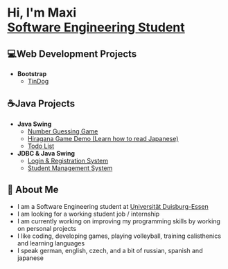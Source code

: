 <h1>Hi, I'm Maxi <br/><a href="https://github.com/maxe04">Software Engineering Student</a></h1>


<h2>💻Web Development Projects</h2>

- <b>Bootstrap</b>
  - [TinDog](https://github.com/maxe04/TinDog)
    

<h2>☕Java Projects</h2>

- <b>Java Swing</b>
  - [Number Guessing Game](https://github.com/maxe04/Guess-The-Number)
  - [Hiragana Game Demo (Learn how to read Japanese)](https://github.com/maxe04/Hiragana-Game)
  - [Todo List](https://github.com/maxe04/Todo-List)
- <b>JDBC & Java Swing</b>
  - [Login & Registration System](https://github.com/maxe04/Login-System)
  - [Student Management System](https://github.com/maxe04/Student-Mangement-System)



<h2>💬 About Me</h2>

- I am a Software Engineering student at <a href = "https://www.uni-due.de/">Universität Duisburg-Essen</a>
- I am looking for a working student job / internship
- I am currently working on improving my programming skills by working on personal projects
- I like coding, developing games, playing volleyball, training calisthenics and learning languages
- I speak german, english, czech, and a bit of russian, spanish and japanese


<!--
**maxe04/maxe04** is a ✨ _special_ ✨ repository because its `README.md` (this file) appears on your GitHub profile.

Here are some ideas to get you started:

- 🔭 I’m currently working on ...
- 🌱 I’m currently learning ...
- 👯 I’m looking to collaborate on ...
- 🤔 I’m looking for help with ...
- 💬 Ask me about ...
- 📫 How to reach me: ...
- 😄 Pronouns: ...
- ⚡ Fun fact: ...
-->
